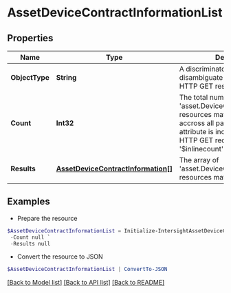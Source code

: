 # AssetDeviceContractInformationList
## Properties

Name | Type | Description | Notes
------------ | ------------- | ------------- | -------------
**ObjectType** | **String** | A discriminator value to disambiguate the schema of a HTTP GET response body. | 
**Count** | **Int32** | The total number of &#39;asset.DeviceContractInformation&#39; resources matching the request, accross all pages. The &#39;Count&#39; attribute is included when the HTTP GET request includes the &#39;$inlinecount&#39; parameter. | [optional] 
**Results** | [**AssetDeviceContractInformation[]**](AssetDeviceContractInformation.md) | The array of &#39;asset.DeviceContractInformation&#39; resources matching the request. | [optional] 

## Examples

- Prepare the resource
```powershell
$AssetDeviceContractInformationList = Initialize-IntersightAssetDeviceContractInformationList  -ObjectType null `
 -Count null `
 -Results null
```

- Convert the resource to JSON
```powershell
$AssetDeviceContractInformationList | ConvertTo-JSON
```

[[Back to Model list]](../README.md#documentation-for-models) [[Back to API list]](../README.md#documentation-for-api-endpoints) [[Back to README]](../README.md)

